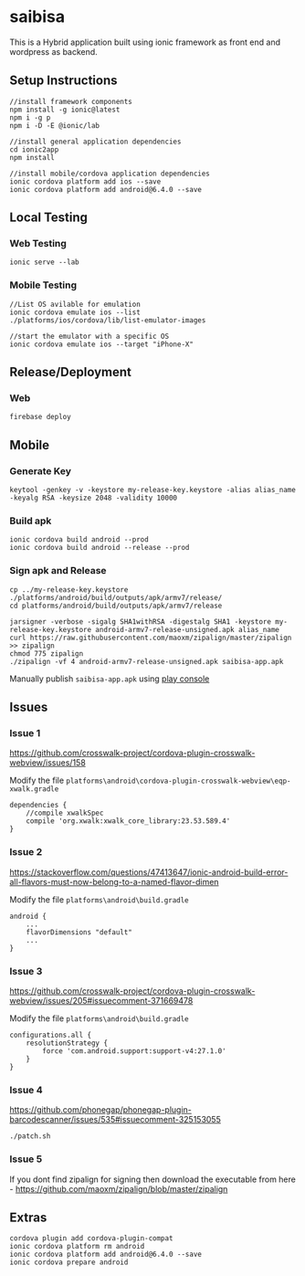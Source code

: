 # saibisa

This is a Hybrid application built using ionic framework as front end and wordpress as backend.

## Setup Instructions
```
//install framework components
npm install -g ionic@latest
npm i -g p
npm i -D -E @ionic/lab

//install general application dependencies
cd ionic2app
npm install

//install mobile/cordova application dependencies
ionic cordova platform add ios --save
ionic cordova platform add android@6.4.0 --save
```

## Local Testing
### Web Testing
```
ionic serve --lab
```

### Mobile Testing
```
//List OS avilable for emulation
ionic cordova emulate ios --list
./platforms/ios/cordova/lib/list-emulator-images

//start the emulator with a specific OS
ionic cordova emulate ios --target "iPhone-X"
```

## Release/Deployment

### Web
```
firebase deploy
```

## Mobile

### Generate Key
```
keytool -genkey -v -keystore my-release-key.keystore -alias alias_name -keyalg RSA -keysize 2048 -validity 10000
```

### Build apk
```
ionic cordova build android --prod
ionic cordova build android --release --prod
```

### Sign apk and Release

```
cp ../my-release-key.keystore ./platforms/android/build/outputs/apk/armv7/release/
cd platforms/android/build/outputs/apk/armv7/release

jarsigner -verbose -sigalg SHA1withRSA -digestalg SHA1 -keystore my-release-key.keystore android-armv7-release-unsigned.apk alias_name
curl https://raw.githubusercontent.com/maoxm/zipalign/master/zipalign >> zipalign
chmod 775 zipalign
./zipalign -vf 4 android-armv7-release-unsigned.apk saibisa-app.apk
```

Manually publish `saibisa-app.apk` using [play console](https://play.google.com/apps/publish)




## Issues

### Issue 1
https://github.com/crosswalk-project/cordova-plugin-crosswalk-webview/issues/158

Modify the file `platforms\android\cordova-plugin-crosswalk-webview\eqp-xwalk.gradle`

```
dependencies {
    //compile xwalkSpec
    compile 'org.xwalk:xwalk_core_library:23.53.589.4'
}
```

### Issue 2
https://stackoverflow.com/questions/47413647/ionic-android-build-error-all-flavors-must-now-belong-to-a-named-flavor-dimen

Modify the file `platforms\android\build.gradle`
```
android { 
    ...
    flavorDimensions "default"
    ...
} 
```

### Issue 3
https://github.com/crosswalk-project/cordova-plugin-crosswalk-webview/issues/205#issuecomment-371669478

Modify the file `platforms\android\build.gradle`
```
configurations.all {
    resolutionStrategy {
        force 'com.android.support:support-v4:27.1.0'
    }
}
```

### Issue 4

https://github.com/phonegap/phonegap-plugin-barcodescanner/issues/535#issuecomment-325153055

```
./patch.sh
```

### Issue 5
If you dont find zipalign for signing then download the executable from here - 
https://github.com/maoxm/zipalign/blob/master/zipalign


## Extras
```
cordova plugin add cordova-plugin-compat
ionic cordova platform rm android
ionic cordova platform add android@6.4.0 --save
ionic cordova prepare android
```
